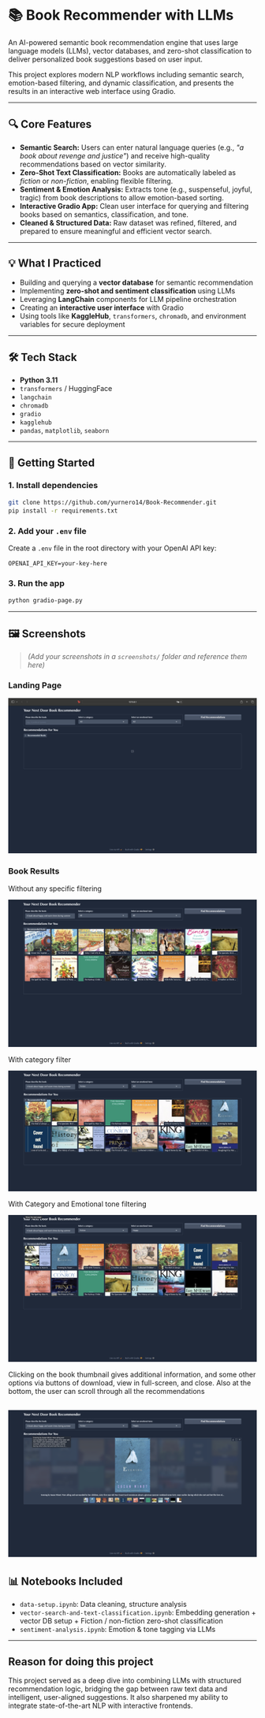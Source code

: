 # 📚 Book Recommender with LLMs

An AI-powered semantic book recommendation engine that uses large language models (LLMs), vector databases, and zero-shot classification to deliver personalized book suggestions based on user input.

This project explores modern NLP workflows including semantic search, emotion-based filtering, and dynamic classification, and presents the results in an interactive web interface using Gradio.

---

## 🔍 Core Features

- **Semantic Search:** Users can enter natural language queries (e.g., *"a book about revenge and justice"*) and receive high-quality recommendations based on vector similarity.
- **Zero-Shot Text Classification:** Books are automatically labeled as *fiction* or *non-fiction*, enabling flexible filtering.
- **Sentiment & Emotion Analysis:** Extracts tone (e.g., suspenseful, joyful, tragic) from book descriptions to allow emotion-based sorting.
- **Interactive Gradio App:** Clean user interface for querying and filtering books based on semantics, classification, and tone.
- **Cleaned & Structured Data:** Raw dataset was refined, filtered, and prepared to ensure meaningful and efficient vector search.

---

## 💡 What I Practiced

- Building and querying a **vector database** for semantic recommendation
- Implementing **zero-shot and sentiment classification** using LLMs
- Leveraging **LangChain** components for LLM pipeline orchestration
- Creating an **interactive user interface** with Gradio
- Using tools like **KaggleHub**, `transformers`, `chromadb`, and environment variables for secure deployment

---

## 🛠️ Tech Stack

- **Python 3.11**
- `transformers` / HuggingFace
- `langchain`
- `chromadb`
- `gradio`
- `kagglehub`
- `pandas`, `matplotlib`, `seaborn`

---

## 🚀 Getting Started

### 1. Install dependencies

```bash
git clone https://github.com/yurnero14/Book-Recommender.git
pip install -r requirements.txt
````

### 2. Add your `.env` file

Create a `.env` file in the root directory with your OpenAI API key:

```
OPENAI_API_KEY=your-key-here
```

### 3. Run the app

```bash
python gradio-page.py
```

---

## 🖼️ Screenshots

> *(Add your screenshots in a `screenshots/` folder and reference them here)*

### Landing Page

![Landing Page Screenshot](./Screenshots/Landing_Page.png)

###  Book Results

Without any specific filtering

![Results without Filters Screenshot](./Screenshots/Recommendation_without_filtering.png)

With category filter 

![Results with_first_filter](./Screenshots/Filter_1.png)

With Category and Emotional tone filtering

![Results witho_both_filtering](./Screenshots/Filter_2.png)

Clicking on the book thumbnail gives additional information, and some other options via buttons of download, view in full-screen, and close. Also at the bottom, the user can scroll through all the recommendations

![Additional_Information](./Screenshots/Additional_Information.png)
---

## 📊 Notebooks Included

* `data-setup.ipynb`: Data cleaning, structure analysis
* `vector-search-and-text-classification.ipynb`: Embedding generation + vector DB setup + Fiction / non-fiction zero-shot classification
* `sentiment-analysis.ipynb`: Emotion & tone tagging via LLMs

---

## Reason for doing this project

This project served as a deep dive into combining LLMs with structured recommendation logic, bridging the gap between raw text data and intelligent, user-aligned suggestions. It also sharpened my ability to integrate state-of-the-art NLP with interactive frontends.


